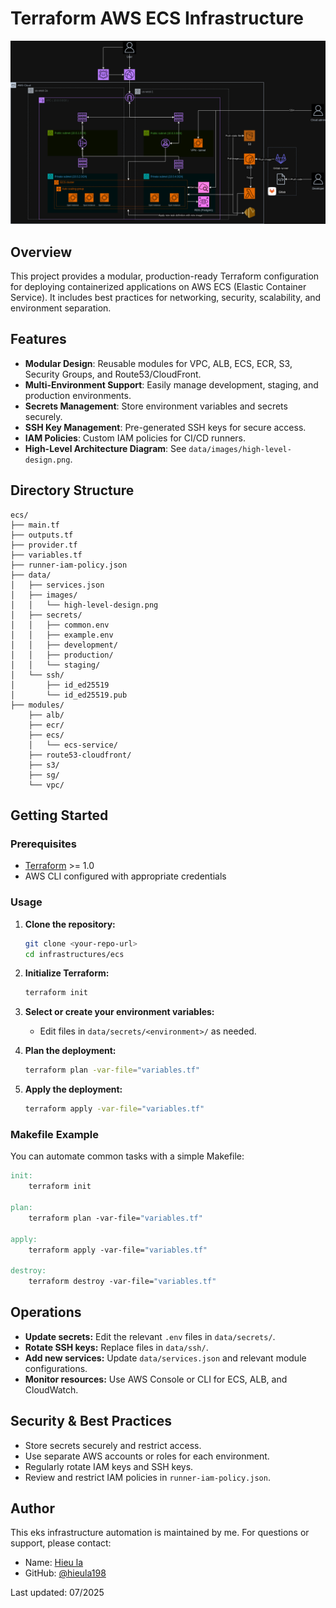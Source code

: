 # Terraform AWS ECS Infrastructure

![High Level Design](data/images/high-level-design.png)

## Overview

This project provides a modular, production-ready Terraform configuration for deploying containerized applications on AWS ECS (Elastic Container Service). It includes best practices for networking, security, scalability, and environment separation.

## Features

- **Modular Design**: Reusable modules for VPC, ALB, ECS, ECR, S3, Security Groups, and Route53/CloudFront.
- **Multi-Environment Support**: Easily manage development, staging, and production environments.
- **Secrets Management**: Store environment variables and secrets securely.
- **SSH Key Management**: Pre-generated SSH keys for secure access.
- **IAM Policies**: Custom IAM policies for CI/CD runners.
- **High-Level Architecture Diagram**: See `data/images/high-level-design.png`.

## Directory Structure

```
ecs/
├── main.tf
├── outputs.tf
├── provider.tf
├── variables.tf
├── runner-iam-policy.json
├── data/
│   ├── services.json
│   ├── images/
│   │   └── high-level-design.png
│   ├── secrets/
│   │   ├── common.env
│   │   ├── example.env
│   │   ├── development/
│   │   ├── production/
│   │   └── staging/
│   └── ssh/
│       ├── id_ed25519
│       └── id_ed25519.pub
├── modules/
    ├── alb/
    ├── ecr/
    ├── ecs/
    │   └── ecs-service/
    ├── route53-cloudfront/
    ├── s3/
    ├── sg/
    └── vpc/
```

## Getting Started

### Prerequisites

- [Terraform](https://www.terraform.io/downloads.html) >= 1.0
- AWS CLI configured with appropriate credentials

### Usage

1. **Clone the repository:**
   ```bash
   git clone <your-repo-url>
   cd infrastructures/ecs
   ```

2. **Initialize Terraform:**
   ```bash
   terraform init
   ```

3. **Select or create your environment variables:**
   - Edit files in `data/secrets/<environment>/` as needed.

4. **Plan the deployment:**
   ```bash
   terraform plan -var-file="variables.tf"
   ```

5. **Apply the deployment:**
   ```bash
   terraform apply -var-file="variables.tf"
   ```

### Makefile Example

You can automate common tasks with a simple Makefile:

```makefile
init:
	terraform init

plan:
	terraform plan -var-file="variables.tf"

apply:
	terraform apply -var-file="variables.tf"

destroy:
	terraform destroy -var-file="variables.tf"
```

## Operations

- **Update secrets:** Edit the relevant `.env` files in `data/secrets/`.
- **Rotate SSH keys:** Replace files in `data/ssh/`.
- **Add new services:** Update `data/services.json` and relevant module configurations.
- **Monitor resources:** Use AWS Console or CLI for ECS, ALB, and CloudWatch.

## Security & Best Practices

- Store secrets securely and restrict access.
- Use separate AWS accounts or roles for each environment.
- Regularly rotate IAM keys and SSH keys.
- Review and restrict IAM policies in `runner-iam-policy.json`.

## Author

This eks infrastructure automation is maintained by me. For questions or support, please contact:

- Name: [Hieu la](mailto:hrcp.hieu@gmail.com)
- GitHub: [@hieula198](https://github.com/hieula198)

Last updated: 07/2025

